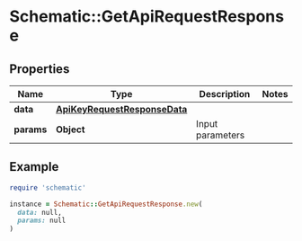 # Schematic::GetApiRequestResponse

## Properties

| Name | Type | Description | Notes |
| ---- | ---- | ----------- | ----- |
| **data** | [**ApiKeyRequestResponseData**](ApiKeyRequestResponseData.md) |  |  |
| **params** | **Object** | Input parameters |  |

## Example

```ruby
require 'schematic'

instance = Schematic::GetApiRequestResponse.new(
  data: null,
  params: null
)
```

